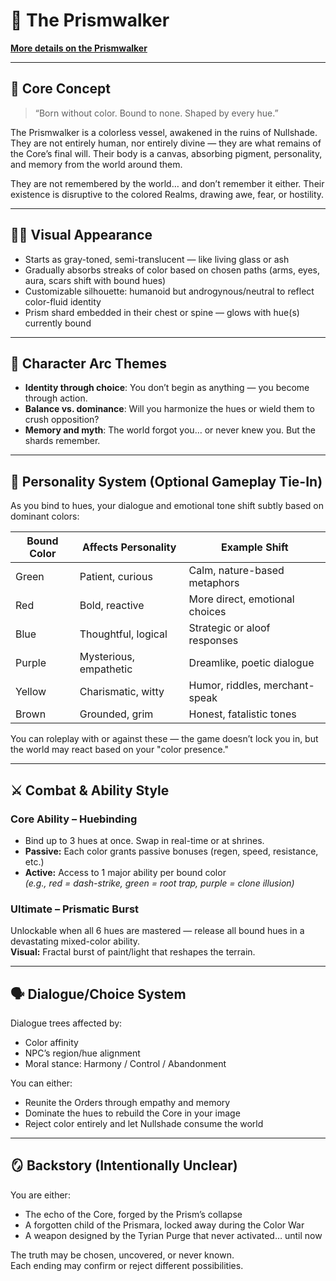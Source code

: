 
# 🌈 The Prismwalker

[**More details on the Prismwalker**](./prismwalker.md)

---

## 🧬 Core Concept

> “Born without color. Bound to none. Shaped by every hue.”

The Prismwalker is a colorless vessel, awakened in the ruins of Nullshade. They are not entirely human, nor entirely divine — they are what remains of the Core’s final will. Their body is a canvas, absorbing pigment, personality, and memory from the world around them.

They are not remembered by the world… and don’t remember it either. Their existence is disruptive to the colored Realms, drawing awe, fear, or hostility.

---

## 🧑‍🎨 Visual Appearance

- Starts as gray-toned, semi-translucent — like living glass or ash  
- Gradually absorbs streaks of color based on chosen paths (arms, eyes, aura, scars shift with bound hues)  
- Customizable silhouette: humanoid but androgynous/neutral to reflect color-fluid identity  
- Prism shard embedded in their chest or spine — glows with hue(s) currently bound

---

## 🧭 Character Arc Themes

- **Identity through choice**: You don’t begin as anything — you become through action.
- **Balance vs. dominance**: Will you harmonize the hues or wield them to crush opposition?
- **Memory and myth**: The world forgot you… or never knew you. But the shards remember.

---

## 🧠 Personality System (Optional Gameplay Tie-In)

As you bind to hues, your dialogue and emotional tone shift subtly based on dominant colors:

| Bound Color | Affects Personality    | Example Shift                  |
|-------------|------------------------|--------------------------------|
| Green       | Patient, curious       | Calm, nature-based metaphors   |
| Red         | Bold, reactive         | More direct, emotional choices |
| Blue        | Thoughtful, logical    | Strategic or aloof responses   |
| Purple      | Mysterious, empathetic | Dreamlike, poetic dialogue     |
| Yellow      | Charismatic, witty     | Humor, riddles, merchant-speak |
| Brown       | Grounded, grim         | Honest, fatalistic tones       |

You can roleplay with or against these — the game doesn’t lock you in, but the world may react based on your "color presence."

---

## ⚔️ Combat & Ability Style

### Core Ability – Huebinding

- Bind up to 3 hues at once. Swap in real-time or at shrines.
- **Passive:** Each color grants passive bonuses (regen, speed, resistance, etc.)
- **Active:** Access to 1 major ability per bound color  
  *(e.g., red = dash-strike, green = root trap, purple = clone illusion)*

### Ultimate – Prismatic Burst

Unlockable when all 6 hues are mastered — release all bound hues in a devastating mixed-color ability.  
**Visual:** Fractal burst of paint/light that reshapes the terrain.

---

## 🗣️ Dialogue/Choice System

Dialogue trees affected by:

- Color affinity  
- NPC’s region/hue alignment  
- Moral stance: Harmony / Control / Abandonment

You can either:

- Reunite the Orders through empathy and memory  
- Dominate the hues to rebuild the Core in your image  
- Reject color entirely and let Nullshade consume the world

---

## 🪞 Backstory (Intentionally Unclear)

You are either:

- The echo of the Core, forged by the Prism’s collapse  
- A forgotten child of the Prismara, locked away during the Color War  
- A weapon designed by the Tyrian Purge that never activated… until now

The truth may be chosen, uncovered, or never known.  
Each ending may confirm or reject different possibilities.
